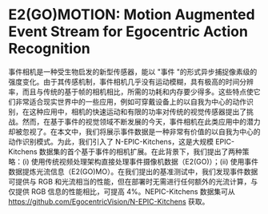 # E2(GO)MOTION: Motion Augmented Event Stream for Egocentric Action Recognition

事件相机是一种受生物启发的新型传感器，能以 "事件 "的形式异步捕捉像素级的强度变化。由于其传感机制，事件相机几乎没有运动模糊，具有极高的时间分辨率，而且与传统的基于帧的相机相比，所需的功耗和内存要少得多。这些特点使它们非常适合现实世界中的一些应用，例如可穿戴设备上的以自我为中心的动作识别，在这种应用中，相机的快速运动和有限的功率对传统的视觉传感器提出了挑战。然而，在基于事件的视觉领域不断发展的今天，事件相机在此类应用中的潜力却被忽视了。在本文中，我们将展示事件数据是一种非常有价值的以自我为中心的动作识别模式。为此，我们引入了 N-EPIC-Kitchens，这是大规模 EPIC-Kitchens 数据集的首个基于事件的相机扩展。在此背景下，我们提出了两种策略：(i) 使用传统视频处理架构直接处理事件摄像机数据（E2(GO)）；(ii) 使用事件数据提炼光流信息（E2(GO)MO）。在我们提出的基准测试中，我们发现事件数据可提供与 RGB 和光流相当的性能，但在部署时无需进行任何额外的光流计算，与仅提供 RGB 信息的性能相比，可提高 4%。NEPIC-Kitchens 数据集可从 https://github.com/EgocentricVision/N-EPIC-Kitchens 获取。

